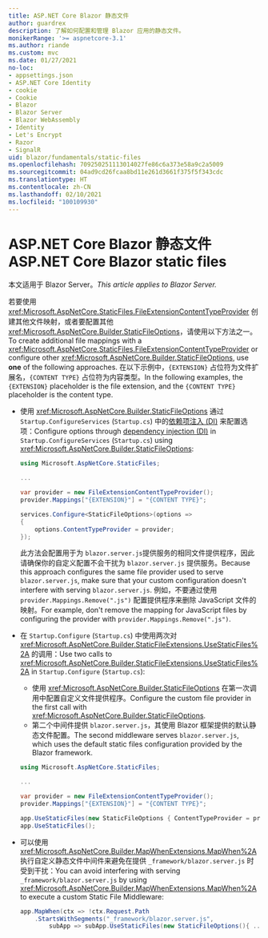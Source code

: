 ```yaml
---
title: ASP.NET Core Blazor 静态文件
author: guardrex
description: 了解如何配置和管理 Blazor 应用的静态文件。
monikerRange: '>= aspnetcore-3.1'
ms.author: riande
ms.custom: mvc
ms.date: 01/27/2021
no-loc:
- appsettings.json
- ASP.NET Core Identity
- cookie
- Cookie
- Blazor
- Blazor Server
- Blazor WebAssembly
- Identity
- Let's Encrypt
- Razor
- SignalR
uid: blazor/fundamentals/static-files
ms.openlocfilehash: 709250251113014027fe86c6a373e58a9c2a5009
ms.sourcegitcommit: 04ad9cd26fcaa8bd11e261d3661f375f5f343cdc
ms.translationtype: HT
ms.contentlocale: zh-CN
ms.lasthandoff: 02/10/2021
ms.locfileid: "100109930"
---
```

# <a name="aspnet-core-blazor-static-files"></a><span data-ttu-id="7bc0a-103">ASP.NET Core Blazor 静态文件</span><span class="sxs-lookup"><span data-stu-id="7bc0a-103">ASP.NET Core Blazor static files</span></span>

<span data-ttu-id="7bc0a-104">本文适用于 Blazor Server。</span><span class="sxs-lookup"><span data-stu-id="7bc0a-104">*This article applies to Blazor Server.*</span></span>

<span data-ttu-id="7bc0a-105">若要使用 <xref:Microsoft.AspNetCore.StaticFiles.FileExtensionContentTypeProvider> 创建其他文件映射，或者要配置其他 <xref:Microsoft.AspNetCore.Builder.StaticFileOptions>，请使用以下方法之一。</span><span class="sxs-lookup"><span data-stu-id="7bc0a-105">To create additional file mappings with a <xref:Microsoft.AspNetCore.StaticFiles.FileExtensionContentTypeProvider> or configure other <xref:Microsoft.AspNetCore.Builder.StaticFileOptions>, use **one** of the following approaches.</span></span> <span data-ttu-id="7bc0a-106">在以下示例中，`{EXTENSION}` 占位符为文件扩展名，`{CONTENT TYPE}` 占位符为内容类型。</span><span class="sxs-lookup"><span data-stu-id="7bc0a-106">In the following examples, the `{EXTENSION}` placeholder is the file extension, and the `{CONTENT TYPE}` placeholder is the content type.</span></span>

* <span data-ttu-id="7bc0a-107">使用 <xref:Microsoft.AspNetCore.Builder.StaticFileOptions> 通过 `Startup.ConfigureServices` (`Startup.cs`) 中的[依赖项注入 (DI)](xref:blazor/fundamentals/dependency-injection) 来配置选项：</span><span class="sxs-lookup"><span data-stu-id="7bc0a-107">Configure options through [dependency injection (DI)](xref:blazor/fundamentals/dependency-injection) in `Startup.ConfigureServices` (`Startup.cs`) using <xref:Microsoft.AspNetCore.Builder.StaticFileOptions>:</span></span>

  ```csharp
  using Microsoft.AspNetCore.StaticFiles;

  ...

  var provider = new FileExtensionContentTypeProvider();
  provider.Mappings["{EXTENSION}"] = "{CONTENT TYPE}";

  services.Configure<StaticFileOptions>(options =>
  {
      options.ContentTypeProvider = provider;
  });
  ```

  <span data-ttu-id="7bc0a-108">此方法会配置用于为 `blazor.server.js`提供服务的相同文件提供程序，因此请确保你的自定义配置不会干扰为 `blazor.server.js` 提供服务。</span><span class="sxs-lookup"><span data-stu-id="7bc0a-108">Because this approach configures the same file provider used to serve `blazor.server.js`, make sure that your custom configuration doesn't interfere with serving `blazor.server.js`.</span></span> <span data-ttu-id="7bc0a-109">例如，不要通过使用 `provider.Mappings.Remove(".js")` 配置提供程序来删除 JavaScript 文件的映射。</span><span class="sxs-lookup"><span data-stu-id="7bc0a-109">For example, don't remove the mapping for JavaScript files by configuring the provider with `provider.Mappings.Remove(".js")`.</span></span>

* <span data-ttu-id="7bc0a-110">在 `Startup.Configure` (`Startup.cs`) 中使用两次对 <xref:Microsoft.AspNetCore.Builder.StaticFileExtensions.UseStaticFiles%2A> 的调用：</span><span class="sxs-lookup"><span data-stu-id="7bc0a-110">Use two calls to <xref:Microsoft.AspNetCore.Builder.StaticFileExtensions.UseStaticFiles%2A> in `Startup.Configure` (`Startup.cs`):</span></span>
  * <span data-ttu-id="7bc0a-111">使用 <xref:Microsoft.AspNetCore.Builder.StaticFileOptions> 在第一次调用中配置自定义文件提供程序。</span><span class="sxs-lookup"><span data-stu-id="7bc0a-111">Configure the custom file provider in the first call with <xref:Microsoft.AspNetCore.Builder.StaticFileOptions>.</span></span>
  * <span data-ttu-id="7bc0a-112">第二个中间件提供 `blazor.server.js`，其使用 Blazor 框架提供的默认静态文件配置。</span><span class="sxs-lookup"><span data-stu-id="7bc0a-112">The second middleware serves `blazor.server.js`, which uses the default static files configuration provided by the Blazor framework.</span></span>

  ```csharp
  using Microsoft.AspNetCore.StaticFiles;

  ...

  var provider = new FileExtensionContentTypeProvider();
  provider.Mappings["{EXTENSION}"] = "{CONTENT TYPE}";

  app.UseStaticFiles(new StaticFileOptions { ContentTypeProvider = provider });
  app.UseStaticFiles();
  ```

* <span data-ttu-id="7bc0a-113">可以使用 <xref:Microsoft.AspNetCore.Builder.MapWhenExtensions.MapWhen%2A> 执行自定义静态文件中间件来避免在提供 `_framework/blazor.server.js` 时受到干扰：</span><span class="sxs-lookup"><span data-stu-id="7bc0a-113">You can avoid interfering with serving `_framework/blazor.server.js` by using <xref:Microsoft.AspNetCore.Builder.MapWhenExtensions.MapWhen%2A> to execute a custom Static File Middleware:</span></span>

  ```csharp
  app.MapWhen(ctx => !ctx.Request.Path
      .StartsWithSegments("_framework/blazor.server.js", 
          subApp => subApp.UseStaticFiles(new StaticFileOptions(){ ... })));
  ```
